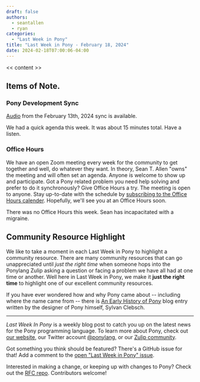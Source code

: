 ```yaml
---
draft: false
authors:
  - seantallen
  - ryan
categories:
  - "Last Week in Pony"
title: "Last Week in Pony - February 18, 2024"
date: 2024-02-18T07:00:06-04:00
---
```


<< content >>

<!-- more -->

## Items of Note.

### Pony Development Sync

[Audio](https://sync-recordings.ponylang.io/r/2024_02_13.m4a) from the February 13th, 2024 sync is available.

We had a quick agenda this week. It was about 15 minutes total. Have a listen.

### Office Hours

We have an open Zoom meeting every week for the community to get together and well, do whatever they want. In theory, Sean T. Allen "owns" the meeting and will often set an agenda. Anyone is welcome to show up and participate. Got a Pony related problem you need help solving and prefer to do it synchronously? Give Office Hours a try. The meeting is open to anyone. Stay up-to-date with the schedule by [subscribing to the Office Hours calender](https://calendar.google.com/calendar/ical/4465e68ae24131ae00461a40893f2637a2c9ac510e311a44ff78680e2f183ce3%40group.calendar.google.com/public/basic.ics). Hopefully, we'll see you at an Office Hours soon.

There was no Office Hours this week. Sean has incapacitated with a migraine.

## Community Resource Highlight

We like to take a moment in each Last Week in Pony to highlight a community resource. There are many community resources that can go unappreciated until _just the right time_ when someone hops into the Ponylang Zulip asking a question or facing a problem we have all had at one time or another. Well here in Last Week in Pony, we make it **just the right time** to highlight one of our excellent community resources.

If you have ever wondered how and why Pony came about -- including where the name came from -- there is [An Early History of Pony](https://www.ponylang.io/blog/2017/05/an-early-history-of-pony/) blog entry written by the designer of Pony himself, Sylvan Clebsch.

---

_Last Week In Pony_ is a weekly blog post to catch you up on the latest news for the Pony programming language. To learn more about Pony, check out [our website](https://ponylang.io), our Twitter account [@ponylang](https://twitter.com/ponylang), or our [Zulip community](https://ponylang.zulipchat.com).

Got something you think should be featured? There's a GitHub issue for that! Add a comment to the [open "Last Week in Pony" issue](https://github.com/ponylang/ponylang.github.io/issues?q=is%3Aissue+is%3Aopen+label%3Alast-week-in-pony).

Interested in making a change, or keeping up with changes to Pony? Check out the [RFC repo](https://github.com/ponylang/rfcs). Contributors welcome!
